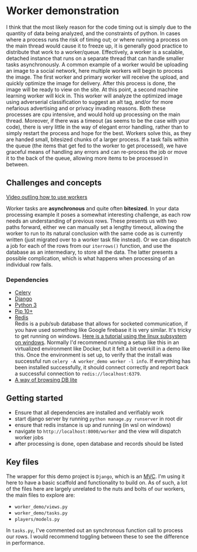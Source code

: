 # Worker demonstration

I think that the most likely reason for the code timing out is simply due to the quantity of data being analyzed, and the constraints of python. In cases where a process runs the risk of timing out; or where running a process on the main thread would cause it to freeze up, it is generally good practice to distribute that work to a worker/queue. Effectively, a worker is a scalable, detached instance that runs on a separate thread that can handle smaller tasks asynchronously. A common example of a worker would be uploading an image to a social network, here multiple workers will begin to process the image. The first worker and primary worker will receive the upload, and quickly optimize the image for delivery. After this process is done, the image will be ready to view on the site. At this point, a second machine learning worker will kick in. This worker will analyze the optimized image using adverserial classification to suggest an alt tag, and/or for more nefarious advertising and or privacy invading reasons. Both these processes are cpu intensive, and would hold up processing on the main thread. Moreover, if there was a timeout (as seems to be the case with your code), there is very little in the way of elegant error handling, rather than to simply restart the process and hope for the best. Workers solve this, as they are handed small, bitesized chunks of a larger process. If a task fails within the queue (the items that get fed to the worker to get processed), we have graceful means of handling any errors and can re-process the job or move it to the back of the queue, allowing more items to be processed in between.

## Challenges and concepts

[Video outling how to use workers](https://www.youtube.com/watch?v=fg-JfZBetpM)

Worker tasks are **asynchronous** and quite often **bitesized**. In your data processing example it poses a somewhat interesting challenge, as each row needs an understanding of previous rows. These presents us with two paths forward, either we can manually set a lengthy timeout, allowing the worker to run to its natural conclusion with the same code as is currently written (just migrated over to a worker task file instead). Or we can dispatch a job for each of the rows from our `iterrows()` function, and use the database as an intermediary, to store all the data. The latter presents a possible complication, which is what happens when processing of an individual row fails.

### Dependencies

- [Celery](https://docs.celeryproject.org/en/latest/django/first-steps-with-django.html)
- [Django](https://docs.djangoproject.com/en/2.2/intro/tutorial01/)
- [Python 3](https://www.python.org/downloads/)
- [Pip 10+](https://pip.pypa.io/en/stable/installing/)
- [Redis](https://redislabs.com/blog/redis-on-windows-10/)  
  Redis is a pub/sub database that allows for socketed communication, if you have used something like Google firebase it is very similar. It's tricky to get running on windows. [Here is a tutorial using the linux subsystem on windows](https://redislabs.com/blog/redis-on-windows-10/). Normally I'd recommend running a setup like this in an virtualized environment like Docker, but it felt a bit overkill in a demo like this. Once the environment is set up, to verify that the install was successful run `celery -A worker_demo worker -l info`. If everything has been installed successfully, it should connect correctly and report back a successful connection to `redis://localhost:6379`.
- [A way of browsing DB lite](https://sqlitebrowser.org/dl/)

## Getting started

- Ensure that all dependencies are installed and verifiably work
- start django server by running `python manage.py runserver` in root dir
- ensure that redis instance is up and running (in wsl on windows)
- navigate to `http://localhost:8000/worker` and the view will dispatch worker jobs
- after processing is done, open database and records should be listed

## Key files

The wrapper for this demo project is `Django`, which is an [MVC](https://en.wikipedia.org/wiki/Model%E2%80%93view%E2%80%93controller). I'm using it here to have a basic scaffold and functionality to build on. As of such, a lot of the files here are largely unrelated to the nuts and bolts of our workers, the main files to explore are:

- `worker_demo/views.py`
- `worker_demo/tasks.py`
- `players/models.py`

In `tasks.py`, I've commented out an synchronous function call to process our rows. I would recommend toggling between these to see the difference in performance.
